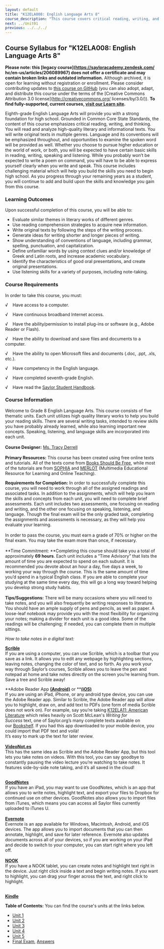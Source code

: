 ```yaml
---
layout: default
title: "K12ELA008: English Language Arts 8"
course_description: "This course covers critical reading, writing, and thinking. You will read and analyze literary and informational texts and write original texts in multiple genres. This course emphasizes language and its conventions, and also provides opportunities to examine the spoken word."
next: ../Unit01
previous: ../../../
---
```

Course Syllabus for "K12ELA008: English Language Arts 8"
--------------------------------------------------------

**Please note: this [legacy course](https://sayloracademy.zendesk.com/
hc/en-us/articles/206089967) does not offer a certificate and may contain 
broken links and outdated information.** Although archived, it is open 
for learning without registration or enrollment. Please consider contributing 
updates to [this course on GitHub](https://github.com/saylordotorg/course_k12ela008) 
(you can also adopt, adapt, and distribute this course under the terms of 
the [Creative Commons Attribution 3.0 license](http://creativecommons.org/
licenses/by/3.0/)). **To find fully-supported, current courses, [visit our 
Learn site](https://learn.saylor.org).**

Eighth-grade English Language Arts will provide you with a strong
foundation for high school. Grounded in Common Core State Standards, the
content of this course emphasizes critical reading, writing, and
thinking. You will read and analyze high-quality literary and
informational texts. You will write original texts in multiple genres.
Language and its conventions will be emphasized throughout, and
opportunities to examine the spoken word will be provided as well.
Whether you choose to pursue higher education or the world of work, or
both, you will be expected to have certain basic skills in reading,
writing, speaking and listening. While you probably won’t be expected to
write a poem on command, you will have to be able to express yourself
clearly when you write and speak. This course includes challenging
material which will help you build the skills you need to begin high
school. As you progress through your remaining years as a student, you
will continue to add and build upon the skills and knowledge you gain
from this course.

### Learning Outcomes

Upon successful completion of this course, you will be able to:  

-   Evaluate similar themes in literary works of different genres.
-   Use reading comprehension strategies to acquire new information.
-   Write original texts by following the steps of the writing process.
-   Generate ideas for writing shorter and longer pieces of writing.
-   Show understanding of conventions of language, including grammar,
    spelling, punctuation, and capitalization.
-   Define unfamiliar words by using context clues and/or knowledge of
    Greek and Latin roots, and increase academic vocabulary.
-   Identify the characteristics of good oral presentations, and create
    original presentations.
-   Use listening skills for a variety of purposes, including
    note-taking.

### Course Requirements

In order to take this course, you must:  
  
 √    Have access to a computer.  
  
 √    Have continuous broadband Internet access.  
  
 √    Have the ability/permission to install plug-ins or software (e.g.,
Adobe Reader or Flash).  
  
 √    Have the ability to download and save files and documents to a
computer.  
  
 √    Have the ability to open Microsoft files and documents (.doc,
.ppt, .xls, etc.).  
  
 √    Have competency in the English language.  
  
 √    Have completed seventh-grade English.  
  
 √    Have read the [Saylor Student
Handbook](http://www.saylor.org/site/wp-content/uploads/2012/05/Saylor-StudentHandbook.pdf).

### Course Information

Welcome to Grade 8 English Language Arts. This course consists of five
thematic units. Each unit utilizes high quality literary works to help
you build your reading skills. There are several writing tasks, intended
to review skills you have probably already learned, while also learning
important new concepts. Speaking, listening, and language skills are
incorporated into each unit.  
    
 **Course Designer:** [Ms. Tracy
Derrell](http://www.saylor.org/faculty-a-g/#MsTracyDerrell)  
    
 **Primary Resources:** This course has been created using free online
texts and tutorials. All of the texts come from [Books Should Be
Free](http://www.booksshouldbefree.com/), while most of the tutorials
are from [SOPHIA](http://www.sophia.org/) and
[MERLOT](http://www.merlot.org/merlot/index.htm) (Multimedia Educational
Resource for Learning and Online Teaching).  
  
 **Requirements for Completion:** In order to successfully complete this
course, you will need to work through all of the assigned readings and
associated tasks. In addition to the assignments, which will help you
learn the skills and concepts from each unit, you will need to complete
brief assessments. Each unit includes two assessments, one focusing on
reading and writing, and the other one focusing on speaking, listening,
and language. Though the final exam will be the only graded task,
completing the assignments and assessments is necessary, as they will
help you evaluate your learning.  
    
 In order to pass the course, you must earn a grade of 70% or higher on
the final exam. You may take the exam more than once, if necessary.  
    
 **Time Commitment: **Completing this course should take you a total of
approximately **69 hours**. Each unit includes a “Time Advisory” that
lists the amount of time you are expected to spend on each subunit. It
is recommended you devote about an hour a day, five days a week, to
working your way through the course. This is the same amount of time
you’d spend in a typical English class. If you are able to complete your
studying at the same time every day, this will go a long way toward
helping you develop strong study habits.  
    
 **Tips/Suggestions:** There will be many occasions where you will need
to take notes, and you will also frequently be writing responses to
literature. You should have an ample supply of pens and pencils, as well
as paper. A loose-leaf notebook may provide you with the most
flexibility for organizing your notes; making a divider for each unit is
a good idea. Some of the readings will be challenging; if needed, you
can complete them in multiple sittings.   
  
 *How to take notes in a digital text:*  
  
 [**Scrible**](http://www.scrible.com/#news)  
 If you are using a computer, you can use Scrible, which is a toolbar
that you save as a link. It allows you to edit any webpage by
highlighting sections, leaving notes, changing the color of text, and so
forth. As you work your way through Saylor’s courses, Scrible allows you
to leave the pen and notepad at home and take notes directly on the
screen you’re learning from. Save a tree and Scrible away!   
  
 **Adobe Reader
App **[**(Android)**](https://play.google.com/store/apps/details?id=com.adobe.reader&hl=en)** or **[**(iOS)**](https://itunes.apple.com/us/app/adobe-reader/id469337564?mt=8)  
 If you are using an iPad, iPhone, or any android type device, you can
use the Adobe Reader app. Similar to Scrible, the Adobe Reader app will
allow you to highlight, draw on, and add text to PDFs (one form of media
Scrible does not work on). For example, say you’re taking [K12ELA11:
American Literature](http://www.saylor.org/courses/k12ela11/) which
relies heavily on Scott McLean's *Writing for Success* text, one of
Saylor.org’s many complete texts available on
our [Bookshelf](http://www.saylor.org/books/). If you had this app
downloaded to your mobile device, you could import that PDF text
and voilà!  
 It’s easy to mark up the text for later review.  
    
 [**VideoNot.es**](http://www.videonot.es/)  
 This has the same idea as Scrible and the Adobe Reader App, but this
tool lets you take notes on videos. With this tool, you can say goodbye
to constantly pausing the video lecture you’re watching to take notes.
It features side-by-side note taking, and it’s all saved in the cloud!  
    

[**GoodNotes**](https://itunes.apple.com/us/app/goodnotes-free-take-notes/id483679173?mt=8)  
 If you have an iPad, you may want to use GoodNotes, which is an app
that allows you to write notes, highlight text, and export your files to
Dropbox for continued use on other devices. GoodNotes also allows you to
import files from iTunes, which means you can access all Saylor files
currently uploaded to iTunes U.  
    
 [**Evernote**](https://evernote.com/)  
 Evernote is an app available for Windows, Macintosh, Android, and iOS
devices. The app allows you to import documents that you can then
annotate, highlight, and save for later reference. Evernote also updates
documents across all of your devices, so if you are working on your iPad
and decide to switch to your computer, you can start right where you
left off.  
    
 [**NOOK**](http://www.barnesandnoble.com/u/Compare-NOOKs/379003181)  
 If you have a NOOK tablet, you can create notes and highlight text
right in the device. Just right click inside a text and begin writing
notes. If you want to highlight, you can drag your finger across the
text, and right click to highlight.   
    

[**Kindle**](http://www.amazon.com/gp/feature.html?ie=UTF8&docId=1000493771&ref=kcp_ipad_mkt_lnd)  

**Table of Contents:** You can find the course's units at the links below.

- [Unit 1](https://legacy.saylor.org/k12ela008/Unit01/)
- [Unit 2](https://legacy.saylor.org/k12ela008/Unit02/)
- [Unit 3](https://legacy.saylor.org/k12ela008/Unit03/)
- [Unit 4](https://legacy.saylor.org/k12ela008/Unit04/)
- [Unit 5](https://legacy.saylor.org/k12ela008/Unit05/)
- [Final Exam](http://saylordotorg.github.io/LegacyExams/K12/K12ELA008/K12ELA008-FinalExam.html), [Answers](http://saylordotorg.github.io/LegacyExams/K12/K12ELA008/K12ELA008-FinalExam-Answers.html)
